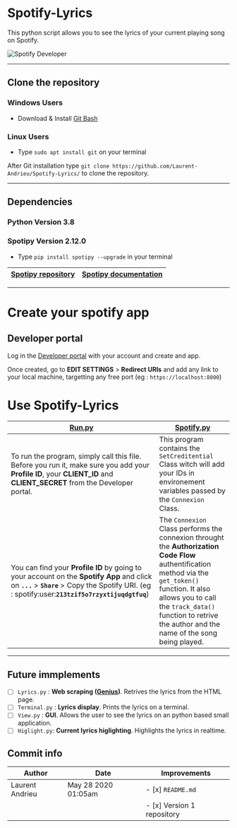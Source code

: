 # Spotify-Lyrics

This python script allows you to see the lyrics of your current playing song on Spotify.

![Spotify Developer](https://developer.spotify.com/assets/FBImage.png)

---

## Clone the repository

### Windows Users
* Download & Install [Git Bash](https://gitforwindows.org/)

### Linux Users
* Type `sudo apt install git` on your terminal

After Git installation type `git clone https://github.com/Laurent-Andrieu/Spotify-Lyrics/` to clone the repository.

---

## Dependencies

###  Python Version 3.8
###  Spotipy Version 2.12.0
* Type `pip install spotipy --upgrade` in your terminal

[Spotipy repository](https://github.com/plamere/spotipy/blob/2.12.0/docs/index.rst) | [Spotipy documentation](https://spotipy.readthedocs.io/en/2.12.0/)
----------------------------------------------------------------------------------- | --------------------------------------------------------------------------------------

---

# Create your spotify app

##  Developer portal
Log in the [Developer portal](https://developer.spotify.com/dashboard/login) with your account and create and app.

Once created, go to **EDIT SETTINGS** > **Redirect URIs** and add any link to your local machine, targetting any free port (eg : `https://localhost:8000`)


# Use Spotify-Lyrics

[Run.py](https://github.com/Laurent-Andrieu/Spotify-Lyrics/blob/Version1/Run.py)  | [Spotify.py](https://github.com/Laurent-Andrieu/Spotify-Lyrics/blob/Version1/Spotify.py)
--------------------------------------------------------------------------------- | -----------------------------------------------------------------------------------------
To run the program, simply call this file. Before you run it, make sure you add your **Profile ID**, your **CLIENT_ID** and **CLIENT_SECRET** from the Developer portal.  | This program contains the `SetCreditential` Class witch will add your IDs in environement variables passed by the `Connexion` Class.
You can find your **Profile ID** by going to your account on the **Spotify App** and click on **`...`** > **`Share`** > Copy the Spotify URI. (eg : spotify:user:**`213tzif5o7rzyxtijuqdgtfuq`**) | The `Connexion` Class performs the connexion throught the **Authorization Code Flow** authentification method via the `get_token()` function. It also allows you to call the `track_data()` function to retrive the author and the name of the song being played.

---

##  Future immplements
- [ ]  `Lyrics.py` : **Web scraping ([Genius](https://genius.com/))**. Retrives the lyrics from the HTML page.
- [ ]  `Terminal.py` : **Lyrics display**.  Prints the lyrics on a terminal.
- [ ]  `View.py` : **GUI**.  Allows the user to see the lyrics on an python based small application.
- [ ]  `Higlight.py`: **Current lyrics higlighting**. Highlights the lyrics in realtime.

##  Commit info
**Author**  | **Date**  | **Improvements**
----------- | --------- | ----------------
Laurent Andrieu | May 28 2020 01:05am | - [x] `README.md`
  | | |  - [x] Version 1 repository
